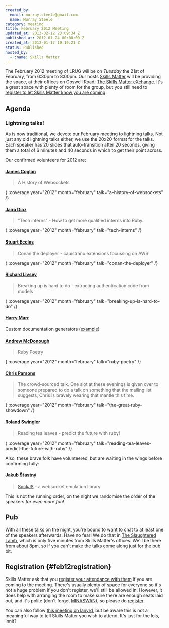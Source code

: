 ```yaml
---
created_by:
  email: murray.steele@gmail.com
  name: Murray Steele
category: meeting
title: February 2012 Meeting
updated_at: 2013-02-12 23:09:34 Z
published_at: 2012-01-24 00:00:00 Z
created_at: 2012-01-17 10:10:21 Z
status: Published
hosted_by:
  - :name: Skills Matter
---
```


The February 2012 meeting of LRUG will be on *Tuesday* the 21st of February, from 6:30pm to 8:00pm.  Our hosts [Skills Matter](http://skillsmatter.com/) will be providing the space, at their offices on Goswell Road; [The Skills Matter eXchange](http://skillsmatter.com/location-details/design-architecture/484/96).  It's a great space with plenty of room for the group, but you still need to <a href="#feb12registration">register to let Skills Matter know you are coming</a>.

## Agenda

### Lightning talks!

As is now traditional, we devote our February meeting to lightning talks.  Not just any old lightning talks either, we use the 20x20 format for the talks.  Each speaker has 20 slides that auto-transition after 20 seconds, giving them a total of 6 minutes and 40 seconds in which to get their point across.

Our confirmed volunteers for 2012 are:

#### [James Coglan](http://twitter.com/jcoglan)

> A History of Websockets

{::coverage year="2012" month="february" talk="a-history-of-websockets" /}

#### [Jairo Diaz](http://twitter.com/codescrum)

> "Tech interns" - How to get more qualified interns into Ruby.

{::coverage year="2012" month="february" talk="tech-interns" /}

#### [Stuart Eccles](http://twitter.com/stueccles)

> Conan the deployer - capistrano extensions focussing on AWS

{::coverage year="2012" month="february" talk="conan-the-deployer" /}

#### [Richard Livsey](http://twitter.com/rlivsey)

> Breaking up is hard to do - extracting authentication code from models

{::coverage year="2012" month="february" talk="breaking-up-is-hard-to-do" /}

#### [Harry Marr](http://twitter.com/harrymarr)

Custom documentation generators ([example](https://gocardless.com/docs))

#### [Andrew McDonough](http://twitter.com/andrewmcdonough)

> Ruby Poetry

{::coverage year="2012" month="february" talk="ruby-poetry" /}

#### [Chris Parsons](http://twitter.com/chrismdp)

> The crowd-sourced talk. One slot at these evenings is given over to someone prepared to do a talk on something that the mailing list suggests, Chris is bravely wearing that mantle this time.

{::coverage year="2012" month="february" talk="the-great-ruby-showdown" /}

#### [Roland Swingler](http://twitter.com/knaveofdiamonds)

> Reading tea leaves - predict the future with ruby!

{::coverage year="2012" month="february" talk="reading-tea-leaves-predict-the-future-with-ruby" /}

Also, these brave folk have volunteered, but are waiting in the wings before confirming fully:

#### [Jakub Šťastný](http://twitter.com/botanicus)

> [SockJS](https://github.com/sockjs/sockjs-ruby) - a websocket emulation library

This is not the running order, on the night we randomise the order of the speakers *for even more fun*!

## Pub

With all these talks on the night, you're bound to want to chat to at least one of the speakers afterwards.  Have no fear! We do that in [The Slaughtered Lamb](http://www.theslaughteredlambpub.com/), which is only five minutes from Skills Matter's offices.  We'll be there from about 8pm, so if you can't make the talks come along just for the pub bit.

## Registration {#feb12registration}

Skills Matter ask that you [register your attendance with them](http://skillsmatter.com/event-details/home/lrug-lightning-talks-2012/js-3484) if you are coming to the meeting.  There's usually plenty of space for everyone so it's not a huge problem if you don't register, we'll still be allowed in.  However, it does help with arranging the room to make sure there are enough seats laid out, and it's polite (don't forget [MINASWAN](http://oreilly.com/ruby/excerpts/ruby-learning-rails/ruby-glossary.html#I_indexterm_d1e32036)), so please do [register](http://skillsmatter.com/event-details/home/lrug-lightning-talks-2012/js-3484).

You can also follow [this meeting on lanyrd](http://lanyrd.com/2012/lrug-february/), but be aware this is not a meaningful way to tell Skills Matter you wish to attend.  It's just for the lols, innit?
